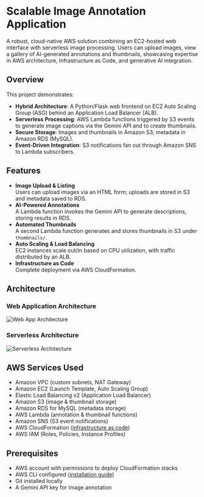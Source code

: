 # Scalable Image Annotation Application

A robust, cloud-native AWS solution combining an EC2-hosted web interface with serverless image processing. Users can upload images, view a gallery of AI-generated annotations and thumbnails, showcasing expertise in AWS architecture, Infrastructure as Code, and generative AI integration.

## Overview

This project demonstrates:
- **Hybrid Architecture**: A Python/Flask web frontend on EC2 Auto Scaling Group (ASG) behind an Application Load Balancer (ALB).
- **Serverless Processing**: AWS Lambda functions triggered by S3 events to generate image captions via the Gemini API and to create thumbnails.
- **Secure Storage**: Images and thumbnails in Amazon S3; metadata in Amazon RDS (MySQL).
- **Event-Driven Integration**: S3 notifications fan out through Amazon SNS to Lambda subscribers.

## Features

- **Image Upload & Listing**  
  Users can upload images via an HTML form; uploads are stored in S3 and metadata saved to RDS.  
- **AI-Powered Annotations**  
  A Lambda function invokes the Gemini API to generate descriptions, storing results in RDS.  
- **Automated Thumbnails**  
  A second Lambda function generates and stores thumbnails in S3 under `thumbnails/`.  
- **Auto Scaling & Load Balancing**  
  EC2 instances scale out/in based on CPU utilization, with traffic distributed by an ALB.  
- **Infrastructure as Code**  
  Complete deployment via AWS CloudFormation.

## Architecture

### Web Application Architecture

![Web App Architecture](docs/web_app_architecture.png)

### Serverless Architecture

![Serverless Architecture](docs/serverless_architecture.png)

## AWS Services Used

- Amazon VPC (custom subnets, NAT Gateway)  
- Amazon EC2 (Launch Template, Auto Scaling Group)  
- Elastic Load Balancing v2 (Application Load Balancer)  
- Amazon S3 (image & thumbnail storage)  
- Amazon RDS for MySQL (metadata storage)  
- AWS Lambda (annotation & thumbnail functions)  
- Amazon SNS (S3 event notifications)  
- AWS CloudFormation (<a href="https://docs.aws.amazon.com/AWSCloudFormation/latest/UserGuide/Welcome.html">infrastructure as code</a>)  
- AWS IAM (Roles, Policies, Instance Profiles)

## Prerequisites

- AWS account with permissions to deploy CloudFormation stacks  
- AWS CLI configured (<a href="https://docs.aws.amazon.com/cli/latest/userguide/cli-chap-install.html">installation guide</a>)  
- Git installed locally  
- A Gemini API key for image annotation
